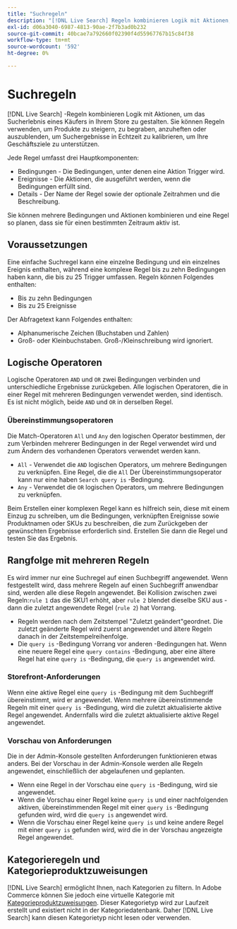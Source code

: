 ```yaml
---
title: "Suchregeln"
description: "[!DNL Live Search] Regeln kombinieren Logik mit Aktionen, um das Einkaufserlebnis zu gestalten."
exl-id: d06a3040-6987-4813-90ae-2f7b3ad0b232
source-git-commit: 40bcae7a792660f02390f4d55967767b15c84f38
workflow-type: tm+mt
source-wordcount: '592'
ht-degree: 0%

---
```


# Suchregeln

[!DNL Live Search] -Regeln kombinieren Logik mit Aktionen, um das Sucherlebnis eines Käufers in Ihrem Store zu gestalten. Sie können Regeln verwenden, um Produkte zu steigern, zu begraben, anzuheften oder auszublenden, um Suchergebnisse in Echtzeit zu kalibrieren, um Ihre Geschäftsziele zu unterstützen.

Jede Regel umfasst drei Hauptkomponenten:

* Bedingungen - Die Bedingungen, unter denen eine Aktion Trigger wird.
* Ereignisse - Die Aktionen, die ausgeführt werden, wenn die Bedingungen erfüllt sind.
* Details - Der Name der Regel sowie der optionale Zeitrahmen und die Beschreibung.

Sie können mehrere Bedingungen und Aktionen kombinieren und eine Regel so planen, dass sie für einen bestimmten Zeitraum aktiv ist.

## Voraussetzungen

Eine einfache Suchregel kann eine einzelne Bedingung und ein einzelnes Ereignis enthalten, während eine komplexe Regel bis zu zehn Bedingungen haben kann, die bis zu 25 Trigger umfassen.
Regeln können Folgendes enthalten:

* Bis zu zehn Bedingungen
* Bis zu 25 Ereignisse

Der Abfragetext kann Folgendes enthalten:

* Alphanumerische Zeichen (Buchstaben und Zahlen)
* Groß- oder Kleinbuchstaben. Groß-/Kleinschreibung wird ignoriert.

## Logische Operatoren

Logische Operatoren `AND` und `OR` zwei Bedingungen verbinden und unterschiedliche Ergebnisse zurückgeben. Alle logischen Operatoren, die in einer Regel mit mehreren Bedingungen verwendet werden, sind identisch. Es ist nicht möglich, beide `AND` und `OR` in derselben Regel.

### Übereinstimmungsoperatoren

Die Match-Operatoren `All` und `Any` den logischen Operator bestimmen, der zum Verbinden mehrerer Bedingungen in der Regel verwendet wird und zum Ändern des vorhandenen Operators verwendet werden kann.

* `All` - Verwendet die `AND` logischen Operators, um mehrere Bedingungen zu verknüpfen. Eine Regel, die die `All` Der Übereinstimmungsoperator kann nur eine haben `Search query is` -Bedingung.
* `Any` - Verwendet die `OR` logischen Operators, um mehrere Bedingungen zu verknüpfen.

Beim Erstellen einer komplexen Regel kann es hilfreich sein, diese mit einem Einzug zu schreiben, um die Bedingungen, verknüpften Ereignisse sowie Produktnamen oder SKUs zu beschreiben, die zum Zurückgeben der gewünschten Ergebnisse erforderlich sind. Erstellen Sie dann die Regel und testen Sie das Ergebnis.

## Rangfolge mit mehreren Regeln

Es wird immer nur eine Suchregel auf einen Suchbegriff angewendet.
Wenn festgestellt wird, dass mehrere Regeln auf einen Suchbegriff anwendbar sind, werden alle diese Regeln angewendet. Bei Kollision zwischen zwei Regeln:`rule 1` das die SKU1 erhöht, aber `rule 2` blendet dieselbe SKU aus - dann die zuletzt angewendete Regel (`rule 2`) hat Vorrang.

* Regeln werden nach dem Zeitstempel &quot;Zuletzt geändert&quot;geordnet. Die zuletzt geänderte Regel wird zuerst angewendet und ältere Regeln danach in der Zeitstempelreihenfolge.
* Die `query is` -Bedingung Vorrang vor anderen -Bedingungen hat. Wenn eine neuere Regel eine `query contains` -Bedingung, aber eine ältere Regel hat eine `query is` -Bedingung, die `query is` angewendet wird.

### Storefront-Anforderungen

Wenn eine aktive Regel eine `query is` -Bedingung mit dem Suchbegriff übereinstimmt, wird er angewendet. Wenn mehrere übereinstimmende Regeln mit einer `query is` -Bedingung, wird die zuletzt aktualisierte aktive Regel angewendet.
Andernfalls wird die zuletzt aktualisierte aktive Regel angewendet.

### Vorschau von Anforderungen

Die in der Admin-Konsole gestellten Anforderungen funktionieren etwas anders. Bei der Vorschau in der Admin-Konsole werden alle Regeln angewendet, einschließlich der abgelaufenen und geplanten.

* Wenn eine Regel in der Vorschau eine `query is` -Bedingung, wird sie angewendet.
* Wenn die Vorschau einer Regel keine `query is` und einer nachfolgenden aktiven, übereinstimmenden Regel mit einer `query is` -Bedingung gefunden wird, wird die `query is` angewendet wird.
* Wenn die Vorschau einer Regel keine `query is` und keine andere Regel mit einer `query is` gefunden wird, wird die in der Vorschau angezeigte Regel angewendet.

## Kategorieregeln und Kategorieproduktzuweisungen

[!DNL Live Search] ermöglicht Ihnen, nach Kategorien zu filtern.
In Adobe Commerce können Sie jedoch eine virtuelle Kategorie mit [Kategorieproduktzuweisungen](https://experienceleague.adobe.com/docs/commerce-admin/catalog/categories/products-in-category/categories-product-assignments.html). Dieser Kategorietyp wird zur Laufzeit erstellt und existiert nicht in der Kategoriedatenbank. Daher [!DNL Live Search] kann diesen Kategorietyp nicht lesen oder verwenden.

